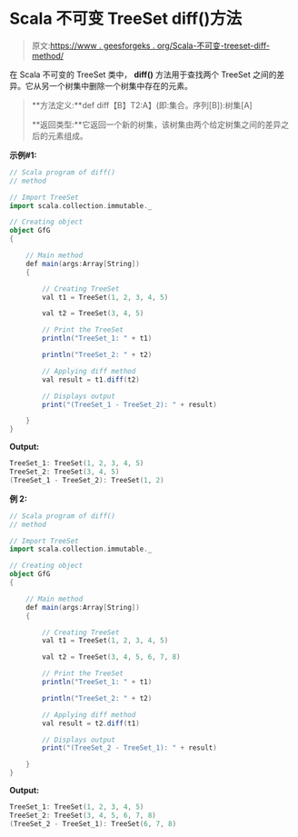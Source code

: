 # Scala 不可变 TreeSet diff()方法

> 原文:[https://www . geesforgeks . org/Scala-不可变-treeset-diff-method/](https://www.geeksforgeeks.org/scala-immutable-treeset-diff-method/)

在 Scala 不可变的 TreeSet 类中， **diff()** 方法用于查找两个 TreeSet 之间的差异。它从另一个树集中删除一个树集中存在的元素。

> **方法定义:**def diff【B】T2:A】(即:集合。序列[B]):树集[A]
> 
> **返回类型:**它返回一个新的树集，该树集由两个给定树集之间的差异之后的元素组成。

**示例#1:**

```scala
// Scala program of diff() 
// method 

// Import TreeSet
import scala.collection.immutable._

// Creating object 
object GfG 
{ 

    // Main method 
    def main(args:Array[String]) 
    { 

        // Creating TreeSet
        val t1 = TreeSet(1, 2, 3, 4, 5)  

        val t2 = TreeSet(3, 4, 5)  

        // Print the TreeSet 
        println("TreeSet_1: " + t1) 

        println("TreeSet_2: " + t2) 

        // Applying diff method  
        val result = t1.diff(t2)  

        // Displays output  
        print("(TreeSet_1 - TreeSet_2): " + result) 

    } 
} 
```

**Output:**

```scala
TreeSet_1: TreeSet(1, 2, 3, 4, 5)
TreeSet_2: TreeSet(3, 4, 5)
(TreeSet_1 - TreeSet_2): TreeSet(1, 2)

```

**例 2:**

```scala
// Scala program of diff() 
// method 

// Import TreeSet
import scala.collection.immutable._

// Creating object 
object GfG 
{ 

    // Main method 
    def main(args:Array[String]) 
    { 

        // Creating TreeSet
        val t1 = TreeSet(1, 2, 3, 4, 5)  

        val t2 = TreeSet(3, 4, 5, 6, 7, 8)  

        // Print the TreeSet 
        println("TreeSet_1: " + t1) 

        println("TreeSet_2: " + t2) 

        // Applying diff method  
        val result = t2.diff(t1)  

        // Displays output  
        print("(TreeSet_2 - TreeSet_1): " + result) 

    } 
} 
```

**Output:**

```scala
TreeSet_1: TreeSet(1, 2, 3, 4, 5)
TreeSet_2: TreeSet(3, 4, 5, 6, 7, 8)
(TreeSet_2 - TreeSet_1): TreeSet(6, 7, 8)

```